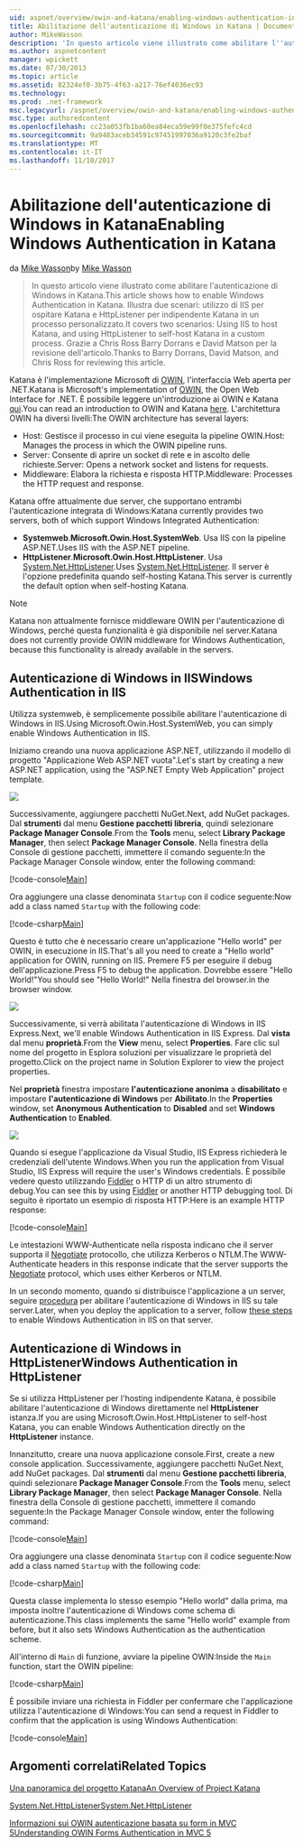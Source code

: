 ```yaml
---
uid: aspnet/overview/owin-and-katana/enabling-windows-authentication-in-katana
title: Abilitazione dell'autenticazione di Windows in Katana | Documenti Microsoft
author: MikeWasson
description: 'In questo articolo viene illustrato come abilitare l''autenticazione di Windows in Katana. Illustra due scenari: utilizzo di IIS per ospitare Katana e HttpListener per indipendente Kat...'
ms.author: aspnetcontent
manager: wpickett
ms.date: 07/30/2013
ms.topic: article
ms.assetid: 82324ef0-3b75-4f63-a217-76ef4036ec93
ms.technology: 
ms.prod: .net-framework
msc.legacyurl: /aspnet/overview/owin-and-katana/enabling-windows-authentication-in-katana
msc.type: authoredcontent
ms.openlocfilehash: cc23a053fb1ba60ea84eca59e99f0e375fefc4cd
ms.sourcegitcommit: 9a9483aceb34591c97451997036a9120c3fe2baf
ms.translationtype: MT
ms.contentlocale: it-IT
ms.lasthandoff: 11/10/2017
---
```

<a name="enabling-windows-authentication-in-katana"></a><span data-ttu-id="d0718-104">Abilitazione dell'autenticazione di Windows in Katana</span><span class="sxs-lookup"><span data-stu-id="d0718-104">Enabling Windows Authentication in Katana</span></span>
====================
<span data-ttu-id="d0718-105">da [Mike Wasson](https://github.com/MikeWasson)</span><span class="sxs-lookup"><span data-stu-id="d0718-105">by [Mike Wasson](https://github.com/MikeWasson)</span></span>

> <span data-ttu-id="d0718-106">In questo articolo viene illustrato come abilitare l'autenticazione di Windows in Katana.</span><span class="sxs-lookup"><span data-stu-id="d0718-106">This article shows how to enable Windows Authentication in Katana.</span></span> <span data-ttu-id="d0718-107">Illustra due scenari: utilizzo di IIS per ospitare Katana e HttpListener per indipendente Katana in un processo personalizzato.</span><span class="sxs-lookup"><span data-stu-id="d0718-107">It covers two scenarios: Using IIS to host Katana, and using HttpListener to self-host Katana in a custom process.</span></span> <span data-ttu-id="d0718-108">Grazie a Chris Ross Barry Dorrans e David Matson per la revisione dell'articolo.</span><span class="sxs-lookup"><span data-stu-id="d0718-108">Thanks to Barry Dorrans, David Matson, and Chris Ross for reviewing this article.</span></span>


<span data-ttu-id="d0718-109">Katana è l'implementazione Microsoft di [OWIN](http://owin.org/), l'interfaccia Web aperta per .NET.</span><span class="sxs-lookup"><span data-stu-id="d0718-109">Katana is Microsoft's implementation of [OWIN](http://owin.org/), the Open Web Interface for .NET.</span></span> <span data-ttu-id="d0718-110">È possibile leggere un'introduzione ai OWIN e Katana [qui](an-overview-of-project-katana.md).</span><span class="sxs-lookup"><span data-stu-id="d0718-110">You can read an introduction to OWIN and Katana [here](an-overview-of-project-katana.md).</span></span> <span data-ttu-id="d0718-111">L'architettura OWIN ha diversi livelli:</span><span class="sxs-lookup"><span data-stu-id="d0718-111">The OWIN architecture has several layers:</span></span>

- <span data-ttu-id="d0718-112">Host: Gestisce il processo in cui viene eseguita la pipeline OWIN.</span><span class="sxs-lookup"><span data-stu-id="d0718-112">Host: Manages the process in which the OWIN pipeline runs.</span></span>
- <span data-ttu-id="d0718-113">Server: Consente di aprire un socket di rete e in ascolto delle richieste.</span><span class="sxs-lookup"><span data-stu-id="d0718-113">Server: Opens a network socket and listens for requests.</span></span>
- <span data-ttu-id="d0718-114">Middleware: Elabora la richiesta e risposta HTTP.</span><span class="sxs-lookup"><span data-stu-id="d0718-114">Middleware: Processes the HTTP request and response.</span></span>

<span data-ttu-id="d0718-115">Katana offre attualmente due server, che supportano entrambi l'autenticazione integrata di Windows:</span><span class="sxs-lookup"><span data-stu-id="d0718-115">Katana currently provides two servers, both of which support Windows Integrated Authentication:</span></span>

- <span data-ttu-id="d0718-116">**Systemweb**.</span><span class="sxs-lookup"><span data-stu-id="d0718-116">**Microsoft.Owin.Host.SystemWeb**.</span></span> <span data-ttu-id="d0718-117">Usa IIS con la pipeline ASP.NET.</span><span class="sxs-lookup"><span data-stu-id="d0718-117">Uses IIS with the ASP.NET pipeline.</span></span>
- <span data-ttu-id="d0718-118">**HttpListener**.</span><span class="sxs-lookup"><span data-stu-id="d0718-118">**Microsoft.Owin.Host.HttpListener**.</span></span> <span data-ttu-id="d0718-119">Usa [System.Net.HttpListener](https://msdn.microsoft.com/en-us/library/system.net.httplistener.aspx).</span><span class="sxs-lookup"><span data-stu-id="d0718-119">Uses [System.Net.HttpListener](https://msdn.microsoft.com/en-us/library/system.net.httplistener.aspx).</span></span> <span data-ttu-id="d0718-120">Il server è l'opzione predefinita quando self-hosting Katana.</span><span class="sxs-lookup"><span data-stu-id="d0718-120">This server is currently the default option when self-hosting Katana.</span></span>

> [!NOTE]
> <span data-ttu-id="d0718-121">Katana non attualmente fornisce middleware OWIN per l'autenticazione di Windows, perché questa funzionalità è già disponibile nel server.</span><span class="sxs-lookup"><span data-stu-id="d0718-121">Katana does not currently provide OWIN middleware for Windows Authentication, because this functionality is already available in the servers.</span></span>


## <a name="windows-authentication-in-iis"></a><span data-ttu-id="d0718-122">Autenticazione di Windows in IIS</span><span class="sxs-lookup"><span data-stu-id="d0718-122">Windows Authentication in IIS</span></span>

<span data-ttu-id="d0718-123">Utilizza systemweb, è semplicemente possibile abilitare l'autenticazione di Windows in IIS.</span><span class="sxs-lookup"><span data-stu-id="d0718-123">Using Microsoft.Owin.Host.SystemWeb, you can simply enable Windows Authentication in IIS.</span></span>

<span data-ttu-id="d0718-124">Iniziamo creando una nuova applicazione ASP.NET, utilizzando il modello di progetto "Applicazione Web ASP.NET vuota".</span><span class="sxs-lookup"><span data-stu-id="d0718-124">Let's start by creating a new ASP.NET application, using the "ASP.NET Empty Web Application" project template.</span></span>

![](enabling-windows-authentication-in-katana/_static/image1.png)

<span data-ttu-id="d0718-125">Successivamente, aggiungere pacchetti NuGet.</span><span class="sxs-lookup"><span data-stu-id="d0718-125">Next, add NuGet packages.</span></span> <span data-ttu-id="d0718-126">Dal **strumenti** dal menu **Gestione pacchetti libreria**, quindi selezionare **Package Manager Console**.</span><span class="sxs-lookup"><span data-stu-id="d0718-126">From the **Tools** menu, select **Library Package Manager**, then select **Package Manager Console**.</span></span> <span data-ttu-id="d0718-127">Nella finestra della Console di gestione pacchetti, immettere il comando seguente:</span><span class="sxs-lookup"><span data-stu-id="d0718-127">In the Package Manager Console window, enter the following command:</span></span>

[!code-console[Main](enabling-windows-authentication-in-katana/samples/sample1.cmd)]

<span data-ttu-id="d0718-128">Ora aggiungere una classe denominata `Startup` con il codice seguente:</span><span class="sxs-lookup"><span data-stu-id="d0718-128">Now add a class named `Startup` with the following code:</span></span>

[!code-csharp[Main](enabling-windows-authentication-in-katana/samples/sample2.cs)]

<span data-ttu-id="d0718-129">Questo è tutto che è necessario creare un'applicazione "Hello world" per OWIN, in esecuzione in IIS.</span><span class="sxs-lookup"><span data-stu-id="d0718-129">That's all you need to create a "Hello world" application for OWIN, running on IIS.</span></span> <span data-ttu-id="d0718-130">‎Premere F5 per eseguire il debug dell'applicazione.</span><span class="sxs-lookup"><span data-stu-id="d0718-130">Press F5 to debug the application.</span></span> <span data-ttu-id="d0718-131">Dovrebbe essere "Hello World!"</span><span class="sxs-lookup"><span data-stu-id="d0718-131">You should see "Hello World!"</span></span> <span data-ttu-id="d0718-132">Nella finestra del browser.</span><span class="sxs-lookup"><span data-stu-id="d0718-132">in the browser window.</span></span>

![](enabling-windows-authentication-in-katana/_static/image2.png)

<span data-ttu-id="d0718-133">Successivamente, si verrà abilitata l'autenticazione di Windows in IIS Express.</span><span class="sxs-lookup"><span data-stu-id="d0718-133">Next, we'll enable Windows Authentication in IIS Express.</span></span> <span data-ttu-id="d0718-134">Dal **vista** dal menu **proprietà**.</span><span class="sxs-lookup"><span data-stu-id="d0718-134">From the **View** menu, select **Properties**.</span></span> <span data-ttu-id="d0718-135">Fare clic sul nome del progetto in Esplora soluzioni per visualizzare le proprietà del progetto.</span><span class="sxs-lookup"><span data-stu-id="d0718-135">Click on the project name in Solution Explorer to view the project properties.</span></span>

<span data-ttu-id="d0718-136">Nel **proprietà** finestra impostare **l'autenticazione anonima** a **disabilitato** e impostare **l'autenticazione di Windows** per  **Abilitato**.</span><span class="sxs-lookup"><span data-stu-id="d0718-136">In the **Properties** window, set **Anonymous Authentication** to **Disabled** and set **Windows Authentication** to **Enabled**.</span></span>

![](enabling-windows-authentication-in-katana/_static/image3.png)

<span data-ttu-id="d0718-137">Quando si esegue l'applicazione da Visual Studio, IIS Express richiederà le credenziali dell'utente Windows.</span><span class="sxs-lookup"><span data-stu-id="d0718-137">When you run the application from Visual Studio, IIS Express will require the user's Windows credentials.</span></span> <span data-ttu-id="d0718-138">È possibile vedere questo utilizzando [Fiddler](http://fiddler2.com/home) o HTTP di un altro strumento di debug.</span><span class="sxs-lookup"><span data-stu-id="d0718-138">You can see this by using [Fiddler](http://fiddler2.com/home) or another HTTP debugging tool.</span></span> <span data-ttu-id="d0718-139">Di seguito è riportato un esempio di risposta HTTP:</span><span class="sxs-lookup"><span data-stu-id="d0718-139">Here is an example HTTP response:</span></span>

[!code-console[Main](enabling-windows-authentication-in-katana/samples/sample3.cmd?highlight=1,5-6)]

<span data-ttu-id="d0718-140">Le intestazioni WWW-Authenticate nella risposta indicano che il server supporta il [Negotiate](http://www.ietf.org/rfc/rfc4559.txt) protocollo, che utilizza Kerberos o NTLM.</span><span class="sxs-lookup"><span data-stu-id="d0718-140">The WWW-Authenticate headers in this response indicate that the server supports the [Negotiate](http://www.ietf.org/rfc/rfc4559.txt) protocol, which uses either Kerberos or NTLM.</span></span>

<span data-ttu-id="d0718-141">In un secondo momento, quando si distribuisce l'applicazione a un server, seguire [procedura](https://www.iis.net/configreference/system.webserver/security/authentication/windowsauthentication) per abilitare l'autenticazione di Windows in IIS su tale server.</span><span class="sxs-lookup"><span data-stu-id="d0718-141">Later, when you deploy the application to a server, follow [these steps](https://www.iis.net/configreference/system.webserver/security/authentication/windowsauthentication) to enable Windows Authentication in IIS on that server.</span></span>

## <a name="windows-authentication-in-httplistener"></a><span data-ttu-id="d0718-142">Autenticazione di Windows in HttpListener</span><span class="sxs-lookup"><span data-stu-id="d0718-142">Windows Authentication in HttpListener</span></span>

<span data-ttu-id="d0718-143">Se si utilizza HttpListener per l'hosting indipendente Katana, è possibile abilitare l'autenticazione di Windows direttamente nel **HttpListener** istanza.</span><span class="sxs-lookup"><span data-stu-id="d0718-143">If you are using Microsoft.Owin.Host.HttpListener to self-host Katana, you can enable Windows Authentication directly on the **HttpListener** instance.</span></span>

<span data-ttu-id="d0718-144">Innanzitutto, creare una nuova applicazione console.</span><span class="sxs-lookup"><span data-stu-id="d0718-144">First, create a new console application.</span></span> <span data-ttu-id="d0718-145">Successivamente, aggiungere pacchetti NuGet.</span><span class="sxs-lookup"><span data-stu-id="d0718-145">Next, add NuGet packages.</span></span> <span data-ttu-id="d0718-146">Dal **strumenti** dal menu **Gestione pacchetti libreria**, quindi selezionare **Package Manager Console**.</span><span class="sxs-lookup"><span data-stu-id="d0718-146">From the **Tools** menu, select **Library Package Manager**, then select **Package Manager Console**.</span></span> <span data-ttu-id="d0718-147">Nella finestra della Console di gestione pacchetti, immettere il comando seguente:</span><span class="sxs-lookup"><span data-stu-id="d0718-147">In the Package Manager Console window, enter the following command:</span></span>

[!code-console[Main](enabling-windows-authentication-in-katana/samples/sample4.cmd)]

<span data-ttu-id="d0718-148">Ora aggiungere una classe denominata `Startup` con il codice seguente:</span><span class="sxs-lookup"><span data-stu-id="d0718-148">Now add a class named `Startup` with the following code:</span></span>

[!code-csharp[Main](enabling-windows-authentication-in-katana/samples/sample5.cs)]

<span data-ttu-id="d0718-149">Questa classe implementa lo stesso esempio "Hello world" dalla prima, ma imposta inoltre l'autenticazione di Windows come schema di autenticazione.</span><span class="sxs-lookup"><span data-stu-id="d0718-149">This class implements the same "Hello world" example from before, but it also sets Windows Authentication as the authentication scheme.</span></span>

<span data-ttu-id="d0718-150">All'interno di `Main` di funzione, avviare la pipeline OWIN:</span><span class="sxs-lookup"><span data-stu-id="d0718-150">Inside the `Main` function, start the OWIN pipeline:</span></span>

[!code-csharp[Main](enabling-windows-authentication-in-katana/samples/sample6.cs)]

<span data-ttu-id="d0718-151">È possibile inviare una richiesta in Fiddler per confermare che l'applicazione utilizza l'autenticazione di Windows:</span><span class="sxs-lookup"><span data-stu-id="d0718-151">You can send a request in Fiddler to confirm that the application is using Windows Authentication:</span></span>

[!code-console[Main](enabling-windows-authentication-in-katana/samples/sample7.cmd?highlight=1,4-5)]

## <a name="related-topics"></a><span data-ttu-id="d0718-152">Argomenti correlati</span><span class="sxs-lookup"><span data-stu-id="d0718-152">Related Topics</span></span>

[<span data-ttu-id="d0718-153">Una panoramica del progetto Katana</span><span class="sxs-lookup"><span data-stu-id="d0718-153">An Overview of Project Katana</span></span>](an-overview-of-project-katana.md)

[<span data-ttu-id="d0718-154">System.Net.HttpListener</span><span class="sxs-lookup"><span data-stu-id="d0718-154">System.Net.HttpListener</span></span>](https://msdn.microsoft.com/en-us/library/system.net.httplistener.aspx)

[<span data-ttu-id="d0718-155">Informazioni sui OWIN autenticazione basata su form in MVC 5</span><span class="sxs-lookup"><span data-stu-id="d0718-155">Understanding OWIN Forms Authentication in MVC 5</span></span>](https://blogs.msdn.com/b/webdev/archive/2013/07/03/understanding-owin-forms-authentication-in-mvc-5.aspx)
